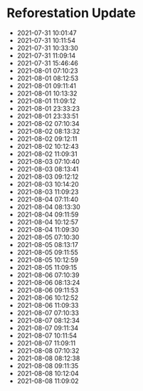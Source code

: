 # Reforestation Update

- 2021-07-31 10:01:47
- 2021-07-31 10:11:54
- 2021-07-31 10:33:30
- 2021-07-31 11:09:14
- 2021-07-31 15:46:46
- 2021-08-01 07:10:23
- 2021-08-01 08:12:53
- 2021-08-01 09:11:41
- 2021-08-01 10:13:32
- 2021-08-01 11:09:12
- 2021-08-01 23:33:23
- 2021-08-01 23:33:51
- 2021-08-02 07:10:34
- 2021-08-02 08:13:32
- 2021-08-02 09:12:11
- 2021-08-02 10:12:43
- 2021-08-02 11:09:31
- 2021-08-03 07:10:40
- 2021-08-03 08:13:41
- 2021-08-03 09:12:12
- 2021-08-03 10:14:20
- 2021-08-03 11:09:23
- 2021-08-04 07:11:40
- 2021-08-04 08:13:30
- 2021-08-04 09:11:59
- 2021-08-04 10:12:57
- 2021-08-04 11:09:30
- 2021-08-05 07:10:30
- 2021-08-05 08:13:17
- 2021-08-05 09:11:55
- 2021-08-05 10:12:59
- 2021-08-05 11:09:15
- 2021-08-06 07:10:39
- 2021-08-06 08:13:24
- 2021-08-06 09:11:53
- 2021-08-06 10:12:52
- 2021-08-06 11:09:33
- 2021-08-07 07:10:33
- 2021-08-07 08:12:34
- 2021-08-07 09:11:34
- 2021-08-07 10:11:54
- 2021-08-07 11:09:11
- 2021-08-08 07:10:32
- 2021-08-08 08:12:38
- 2021-08-08 09:11:35
- 2021-08-08 10:12:04
- 2021-08-08 11:09:02
